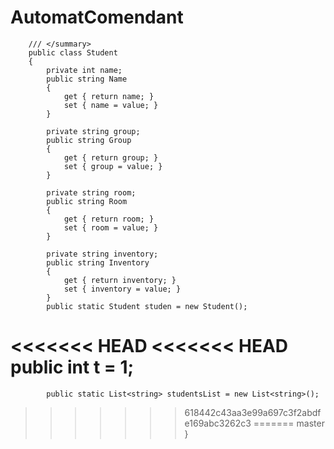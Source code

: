 # AutomatComendant
        /// </summary>
        public class Student
        {
            private int name;
            public string Name
            {
                get { return name; }
                set { name = value; }
            }

            private string group;
            public string Group
            {
                get { return group; }
                set { group = value; }
            }

            private string room;
            public string Room
            {
                get { return room; }
                set { room = value; }
            }

            private string inventory;
            public string Inventory
            {
                get { return inventory; }
                set { inventory = value; }
            }
            public static Student studen = new Student();
<<<<<<< HEAD
<<<<<<< HEAD
            public int t = 1;
=======
            public static List<string> studentsList = new List<string>();
>>>>>>> 618442c43aa3e99a697c3f2abdfe169abc3262c3
=======
>>>>>>> master
        }
